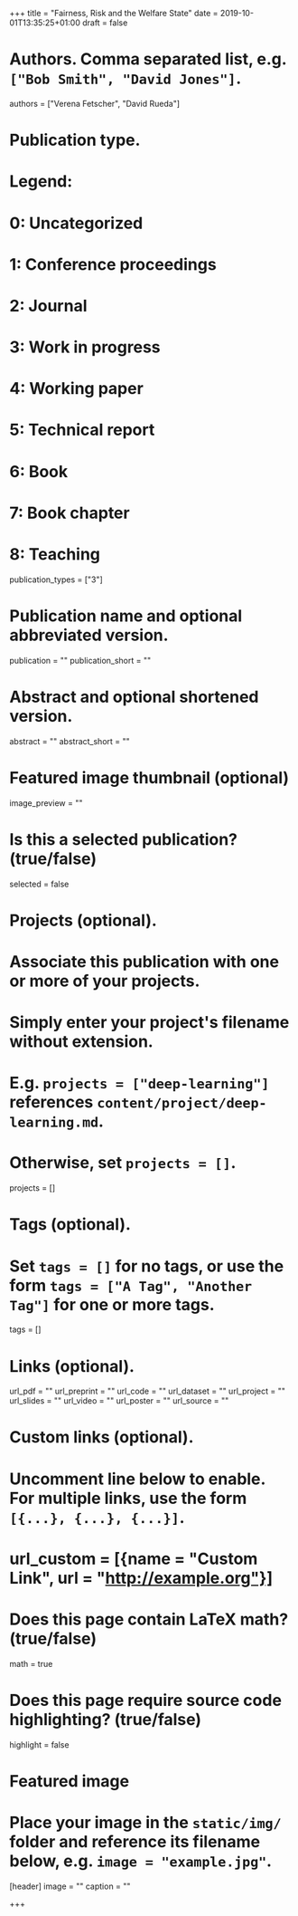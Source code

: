+++
title = "Fairness, Risk and the Welfare State"
date = 2019-10-01T13:35:25+01:00
draft = false

# Authors. Comma separated list, e.g. `["Bob Smith", "David Jones"]`.
authors = ["Verena Fetscher", "David Rueda"]

# Publication type.
# Legend:
#  0: Uncategorized
#  1: Conference proceedings
#  2: Journal
#  3: Work in progress
#  4: Working paper
#  5: Technical report
#  6: Book
#  7: Book chapter
#  8: Teaching
publication_types = ["3"]

# Publication name and optional abbreviated version.
publication = ""
publication_short = ""

# Abstract and optional shortened version.
abstract = ""
abstract_short = ""

# Featured image thumbnail (optional)
image_preview = ""

# Is this a selected publication? (true/false)
selected = false

# Projects (optional).
#   Associate this publication with one or more of your projects.
#   Simply enter your project's filename without extension.
#   E.g. `projects = ["deep-learning"]` references `content/project/deep-learning.md`.
#   Otherwise, set `projects = []`.
projects = []

# Tags (optional).
#   Set `tags = []` for no tags, or use the form `tags = ["A Tag", "Another Tag"]` for one or more tags.
tags = []

# Links (optional).
url_pdf = ""
url_preprint = ""
url_code = ""
url_dataset = ""
url_project = ""
url_slides = ""
url_video = ""
url_poster = ""
url_source = ""

# Custom links (optional).
#   Uncomment line below to enable. For multiple links, use the form `[{...}, {...}, {...}]`.
# url_custom = [{name = "Custom Link", url = "http://example.org"}]

# Does this page contain LaTeX math? (true/false)
math = true

# Does this page require source code highlighting? (true/false)
highlight = false

# Featured image
# Place your image in the `static/img/` folder and reference its filename below, e.g. `image = "example.jpg"`.
[header]
image = ""
caption = ""

+++

